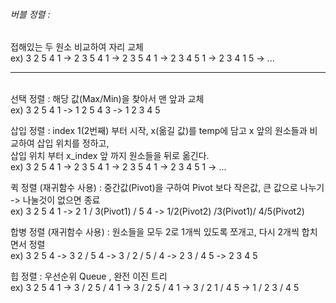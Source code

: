 <h6>버블 정렬 :</h6> 접해있는 두 원소 비교하여 자리 교체  <br>
            ex) 3 2 5 4 1 -> 2 3 5 4 1 -> 2 3 5 4 1 -> 2 3 4 5 1 -> 2 3 4 1 5 -> ...<br>
<hr><br>
선택 정렬 : 해당 값(Max/Min)을 찾아서 맨 앞과 교체 <br>
            ex) 3 2 5 4 1 -> 1 2 5 4 3 -> 1 2 3 4 5

삽입 정렬 : index 1(2번째) 부터 시작, x(옮길 값)를 temp에 담고 x 앞의 원소들과 비교하여 삽입 위치를 정하고,<br>
            삽입 위치 부터 x_index 앞 까지 원소들을 뒤로 옮긴다. <br>
            ex) 3 2 5 4 1 -> 2 3 5 4 1 -> 2 3 5 4 1 -> 2 3 4 5 1 -> ...
     
퀵 정렬 (재귀함수 사용) : 중간값(Pivot)을 구하여 Pivot 보다 작은값, 큰 값으로 나누기 -> 나눌것이 없으면 종료 <br>
                         ex) 3 2 5 4 1 -> 2 1 / 3(Pivot1) / 5 4 ->  1/2(Pivot2) /3(Pivot1)/ 4/5(Pivot2)

합병 정렬 (재귀함수 사용) : 원소들을 모두 2로 1개씩 있도록 쪼개고, 다시 2개씩 합치면서 정렬 <br>
                          ex) 3 2 5 4 -> 3 2 / 5 4 -> 3 / 2 / 5 / 4 -> 2 3 / 4 5 -> 2 3 4 5

힙 정렬 : 우선순위 Queue , 완전 이진 트리 <br>
            ex) 3 2 5 4 1 -> 3 / 2 5 / 4 1 -> 3 / 2 5 / 4 1 -> 3 / 2 1 / 4 5 -> 1 / 2 3 / 4 5   
